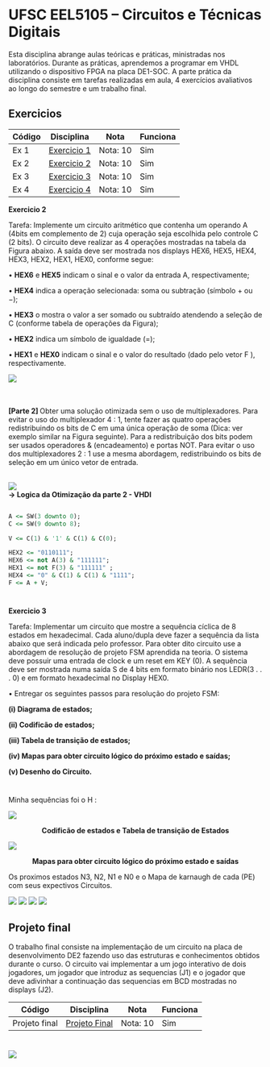 # UFSC EEL5105 – Circuitos e Técnicas Digitais

Esta disciplina abrange aulas teóricas e práticas, ministradas nos laboratórios. Durante as práticas, aprendemos a programar em VHDL utilizando o dispositivo FPGA na placa DE1-SOC. A parte prática da disciplina consiste em tarefas realizadas em aula, 4 exercícios avaliativos ao longo do semestre e um trabalho final.

## Exercicios

| Código  | Disciplina                | Nota | Funciona|
| ------  | :-----------------------: | ---- | ------- |
| Ex 1    | [Exercicio 1 ](https://github.com/pamelamontteiro/UFSC/tree/main/EEL5105/Ex%201) | Nota: 10 | Sim |
| Ex 2    | [Exercicio 2 ](https://github.com/pamelamontteiro/UFSC/tree/main/EEL5105/Ex%202) | Nota: 10 | Sim |
| Ex 3    | [Exercicio 3 ](https://github.com/pamelamontteiro/UFSC/tree/main/EEL5105/Ex%203) | Nota: 10 | Sim |
| Ex 4    | [Exercicio 4 ](https://github.com/pamelamontteiro/UFSC/tree/main/EEL5105/Ex%204) | Nota: 10 | Sim |

<b>Exercicio 2 </b>

Tarefa: Implemente um circuito aritmético que contenha um operando A (4bits em complemento de 2) cuja operação seja escolhida pelo controle C (2 bits). O circuito deve realizar as 4 operações mostradas na tabela da Figura abaixo. A saı́da deve ser mostrada nos displays HEX6, HEX5, HEX4, HEX3, HEX2, HEX1, HEX0,
conforme segue:

• <b>HEX6</b> e <b>HEX5</b> indicam o sinal e o valor da entrada A, respectivamente;

• <b>HEX4</b> indica a operação selecionada: soma ou subtração (sı́mbolo + ou −);

• <b> HEX3</b> o mostra o valor a ser somado ou subtraı́do atendendo a seleção de C (conforme tabela de operações da Figura);

• <b> HEX2</b> indica um sı́mbolo de igualdade (=);

• <b> HEX1</b> e <b> HEX0</b> indicam o sinal e o valor do resultado (dado pelo vetor F ), respectivamente.

<img src="Ex 2/Ex_2.png">


<br><br>
<b>
[Parte 2] </b> Obter uma solução otimizada sem o uso de multiplexadores. Para evitar o
uso do multiplexador 4 : 1, tente fazer as quatro operações redistribuindo os bits de C
em uma única operação de soma (Dica: ver exemplo similar na Figura seguinte). Para a
redistribuição dos bits podem ser usados operadores & (encadeamento) e portas NOT.
Para evitar o uso dos multiplexadores 2 : 1 use a mesma abordagem, redistribuindo
os bits de seleção em um único vetor de entrada.

<br>
<img src="Ex 2/Ex2.2.png">
 
 <br>
 <b>
 -> Logica da Otimização da parte 2 - VHDl
 </b>
 
 ```vhdl

A <= SW(3 downto 0);
C <= SW(9 downto 8);

V <= C(1) & '1' & C(1) & C(0);

HEX2 <= "0110111";
HEX6 <= not A(3) & "111111";
HEX1 <= not F(3) & "111111" ;
HEX4 <= "0" & C(1) & C(1) & "1111";
F <= A + V;

 ```

#
<b>Exercicio 3 </b>

Tarefa: Implementar um circuito que mostre a sequência cı́clica de 8 estados em hexadecimal. Cada aluno/dupla deve fazer a sequência da lista abaixo que será indicada pelo professor. Para obter dito circuito use a abordagem de resolução de projeto FSM aprendida na teoria. O sistema deve possuir uma entrada de clock e um
reset em KEY (0). A sequência deve ser mostrada numa saı́da S de 4 bits em formato binário nos LEDR(3 . . . 0) e em formato hexadecimal no Display HEX0.

• Entregar os seguintes passos para resolução do projeto FSM:
<b>

(i) Diagrama de estados;

(ii) Codificão de estados; 

(iii) Tabela de transição de estados; 

(iv) Mapas para obter circuito lógico do próximo estado e saı́das;

(v) Desenho do Circuito.
</b>

#
Minha sequências foi o H : 

<img src="Ex 3/Circuitos/Diagrama_de_estados.jpeg">

<br>
<p align="center"> 
<b> Codificão de estados e Tabela de transição de Estados </b>
</p>

<img src="Ex 3/Circuitos/Tabela_transição_estados.jpeg">

<br> 
<p align="center"> 
<b> Mapas para obter circuito lógico do próximo estado e saı́das</b>
</p>


Os proximos estados N3, N2, N1 e N0 e o Mapa de karnaugh de cada  (PE) com seus expectivos Circuitos.

<img src="Ex 3/Circuitos/N3.jpeg">
<img src="Ex 3/Circuitos/N2.jpeg">
<img src="Ex 3/Circuitos/N1.jpeg">
<img src="Ex 3/Circuitos/N0.jpeg">

## Projeto final
O trabalho final consiste na implementação de um circuito na placa de desenvolvimento DE2 fazendo uso das estruturas
e conhecimentos obtidos durante o curso. O circuito vai implementar a um jogo interativo de dois jogadores, um jogador que introduz as sequencias (J1) e o jogador que deve adivinhar a continuação das sequencias em BCD mostradas no displays
(J2).


| Código  | Disciplina                | Nota | Funciona|
| ------  | :-----------------------: | ---- | ------- |
| Projeto final    | [Projeto Final ](https://github.com/pamelamontteiro/UFSC/tree/main/EEL5105/Jogo%20das%20sequencias) | Nota: 10 | Sim |

#
<img src="Diagrama_Circuitos.jpeg">